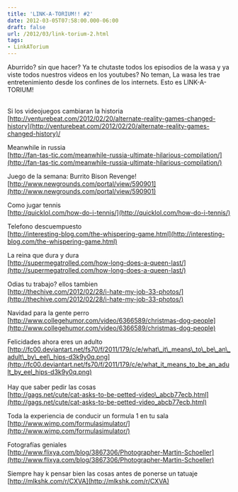 ```yaml
---
title: 'LINK-A-TORIUM!! #2'
date: 2012-03-05T07:58:00.000-06:00
draft: false
url: /2012/03/link-torium-2.html
tags: 
- LinkATorium
---
```


Aburrido? sin que hacer? Ya te chutaste todos los episodios de la wasa y ya viste todos nuestros videos en los youtubes? No teman, La wasa les trae entretenimiento desde los confines de los internets. Esto es LINK-A-TORIUM!  
  
   
Si los videojuegos cambiaran la historia  
[http://venturebeat.com/2012/02/20/alternate-reality-games-changed-history](http://venturebeat.com/2012/02/20/alternate-reality-games-changed-history)/  
  
Meanwhile in russia  
[http://fan-tas-tic.com/meanwhile-russia-ultimate-hilarious-compilation/](http://fan-tas-tic.com/meanwhile-russia-ultimate-hilarious-compilation/)  
  
Juego de la semana: Burrito Bison Revenge!  
[http://www.newgrounds.com/portal/view/590901](http://www.newgrounds.com/portal/view/590901)  
  
Como jugar tennis  
[http://quicklol.com/how-do-i-tennis/](http://quicklol.com/how-do-i-tennis/)  
  
Telefono descuempuesto  
[http://interesting-blog.com/the-whispering-game.html](http://interesting-blog.com/the-whispering-game.html)  
  
La reina que dura y dura  
[http://supermegatrolled.com/how-long-does-a-queen-last/](http://supermegatrolled.com/how-long-does-a-queen-last/)  
  
Odias tu trabajo? ellos tambien  
[http://thechive.com/2012/02/28/i-hate-my-job-33-photos/](http://thechive.com/2012/02/28/i-hate-my-job-33-photos/)  
  
Navidad para la gente perro  
[http://www.collegehumor.com/video/6366589/christmas-dog-people](http://www.collegehumor.com/video/6366589/christmas-dog-people)  
  
Felicidades ahora eres un adulto  
[http://fc00.deviantart.net/fs70/f/2011/179/c/e/what\_it\_means\_to\_be\_an\_adult\_by\_eel\_hips-d3k9y0q.png](http://fc00.deviantart.net/fs70/f/2011/179/c/e/what_it_means_to_be_an_adult_by_eel_hips-d3k9y0q.png)  
   
Hay que saber pedir las cosas  
[http://gags.net/cute/cat-asks-to-be-petted-video\_abcb77ecb.html](http://gags.net/cute/cat-asks-to-be-petted-video_abcb77ecb.html)  
  
Toda la experiencia de conducir un formula 1 en tu sala  
[http://www.wimp.com/formulasimulator/](http://www.wimp.com/formulasimulator/)  
  
Fotografías geniales  
[http://www.flixya.com/blog/3867306/Photographer-Martin-Schoeller](http://www.flixya.com/blog/3867306/Photographer-Martin-Schoeller)  
  
Siempre hay k pensar bien las cosas antes de ponerse un tatuaje  
[http://mlkshk.com/r/CXVA](http://mlkshk.com/r/CXVA)